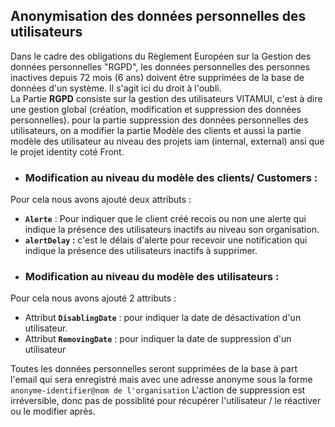 ## Anonymisation des données personnelles des utilisateurs ##

Dans le cadre des obligations du Règlement Européen sur la Gestion des données personnelles "RGPD", les données personnelles des personnes inactives depuis 72 mois (6 ans) doivent être supprimées de la base de données d'un système. Il s'agit ici du droit à l'oubli. <br/>
La Partie **RGPD** consiste sur la gestion des utilisateurs VITAMUI, c'est à dire une gestion global (création, modification et suppression des données personnelles).
pour la partie suppression des données personnelles des utilisateurs, on a modifier la partie Modèle des clients et aussi la partie modèle des utilisateur au niveau des projets iam (internal, external) ansi que le projet identity coté Front.

* ### Modification au niveau du modèle  des clients/ Customers :
Pour cela nous avons ajouté deux attributs : 
   - **`Alerte`** :  Pour indiquer que le client créé recois ou non une alerte qui indique la présence des utilisateurs inactifs au niveau son organisation.
   - **`alertDelay` :**  c'est le délais d'alerte pour recevoir une notification qui indique la présence des utilisateurs inactifs à supprimer.

* ### Modification au niveau du modèle des utilisateurs  :
Pour cela nous avons ajouté 2 attributs : 
   - Attribut **`DisablingDate`** : pour indiquer la date de désactivation d'un utilisateur.
   - Attribut **`RemovingDate`** : pour indiquer la date de suppression d'un utilisateur

Toutes les données personnelles seront supprimées de la base à part l'email qui sera enregistré mais avec une adresse anonyme sous la forme `anonyme-identifier@nom de l'organisation`
L'action de suppression est irréversible, donc pas de possiblité pour récupérer l'utilisateur / le réactiver ou le modifier après.
